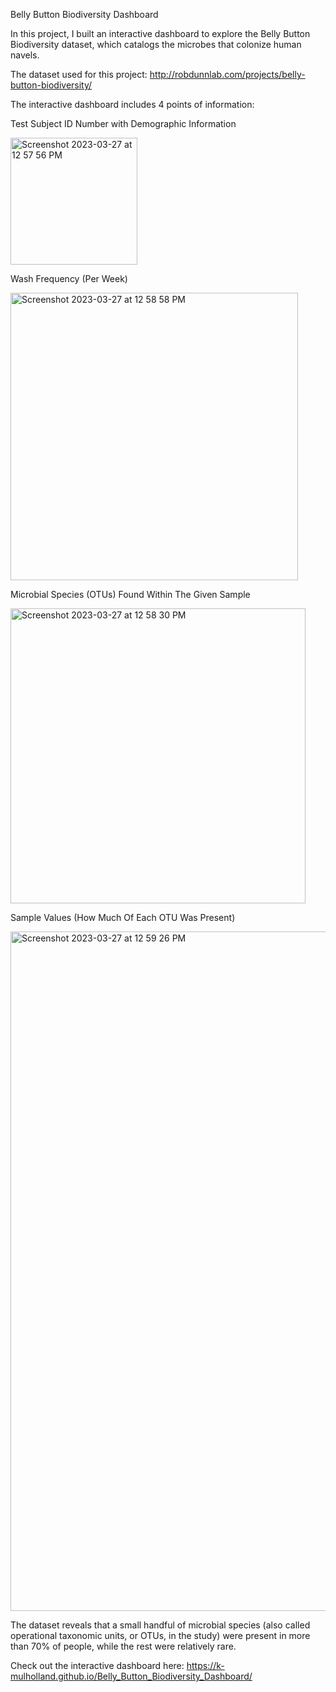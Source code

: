 Belly Button Biodiversity Dashboard

In this project, I built an interactive dashboard to explore the Belly Button Biodiversity dataset, which catalogs the microbes that colonize human navels.

The dataset used for this project: http://robdunnlab.com/projects/belly-button-biodiversity/



The interactive dashboard includes 4 points of information:



Test Subject ID Number with Demographic Information


<img width="203" alt="Screenshot 2023-03-27 at 12 57 56 PM" src="https://user-images.githubusercontent.com/105945908/228014540-c8015c13-fd52-47da-bc1b-2c4a0038fdd9.png">



Wash Frequency (Per Week)


<img width="460" alt="Screenshot 2023-03-27 at 12 58 58 PM" src="https://user-images.githubusercontent.com/105945908/228014396-cb0745ba-8bba-4632-8ada-b48ba18a5884.png">



Microbial Species (OTUs) Found Within The Given Sample


<img width="472" alt="Screenshot 2023-03-27 at 12 58 30 PM" src="https://user-images.githubusercontent.com/105945908/228014480-963f1382-24c2-41b0-af82-72fdadada8c6.png">



Sample Values (How Much Of Each OTU Was Present)


<img width="1087" alt="Screenshot 2023-03-27 at 12 59 26 PM" src="https://user-images.githubusercontent.com/105945908/228014605-e81c5ddb-179e-4212-9877-5ed112485c12.png">







The dataset reveals that a small handful of microbial species (also called operational taxonomic units, or OTUs, in the study) were present in more than 70% of people, while the rest were relatively rare.

Check out the interactive dashboard here: https://k-mulholland.github.io/Belly_Button_Biodiversity_Dashboard/

